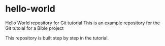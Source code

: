 # hello-world
Hello World repository for Git tutorial
This is an example repository for the Git tutoial for a Bible project

This repository is built step by step in the tutorial.